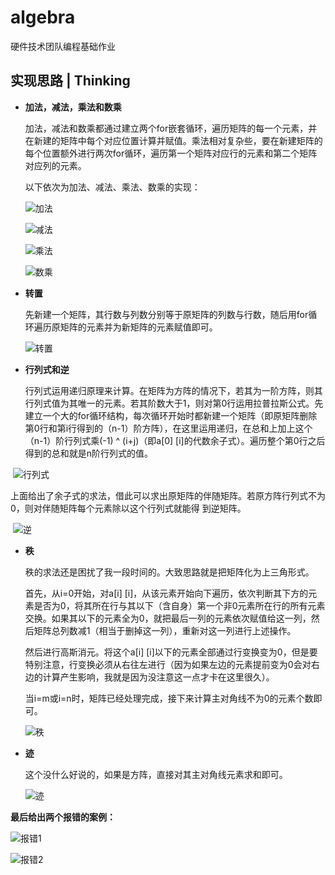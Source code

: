 # algebra
硬件技术团队编程基础作业
## 实现思路 | Thinking
* **加法，减法，乘法和数乘**

  加法，减法和数乘都通过建立两个for嵌套循环，遍历矩阵的每一个元素，并在新建的矩阵中每个对应位置计算并赋值。乘法相对复杂些，要在新建矩阵的每个位置额外进行两次for循环，遍历第一个矩阵对应行的元素和第二个矩阵对应列的元素。

  以下依次为加法、减法、乘法、数乘的实现：

  ![加法](https://qingchen-1357753805.cos.ap-nanjing.myqcloud.com/%E5%8A%A0%E6%B3%95.png)  

  ![减法](https://qingchen-1357753805.cos.ap-nanjing.myqcloud.com/%E5%87%8F%E6%B3%95.png)

  ![乘法](https://qingchen-1357753805.cos.ap-nanjing.myqcloud.com/%E4%B9%98%E6%B3%95.png)

  ![数乘](https://qingchen-1357753805.cos.ap-nanjing.myqcloud.com/%E6%95%B0%E4%B9%98.png)

* **转置**

  先新建一个矩阵，其行数与列数分别等于原矩阵的列数与行数，随后用for循环遍历原矩阵的元素并为新矩阵的元素赋值即可。

  ![转置](https://qingchen-1357753805.cos.ap-nanjing.myqcloud.com/%E8%BD%AC%E7%BD%AE.png)

* **行列式和逆**

  行列式运用递归原理来计算。在矩阵为方阵的情况下，若其为一阶方阵，则其行列式值为其唯一的元素。若其阶数大于1，则对第0行运用拉普拉斯公式。先建立一个大的for循环结构，每次循环开始时都新建一个矩阵（即原矩阵删除第0行和第i行得到的（n-1）阶方阵），在这里运用递归，在总和上加上这个（n-1）阶行列式乘(-1) ^ (i+j)（即a[0] [i]的代数余子式）。遍历整个第0行之后得到的总和就是n阶行列式的值。

​	![行列式](https://qingchen-1357753805.cos.ap-nanjing.myqcloud.com/%E8%A1%8C%E5%88%97%E5%BC%8F.png)

​	上面给出了余子式的求法，借此可以求出原矩阵的伴随矩阵。若原方阵行列式不为0，则对伴随矩阵每个元素除以这个行列式就能得	到逆矩阵。

​	![逆](https://qingchen-1357753805.cos.ap-nanjing.myqcloud.com/%E9%80%86.png)

* **秩**

  秩的求法还是困扰了我一段时间的。大致思路就是把矩阵化为上三角形式。

  首先，从i=0开始，对a[i] [i]，从该元素开始向下遍历，依次判断其下方的元素是否为0，将其所在行与其以下（含自身）第一个非0元素所在行的所有元素交换。如果其以下的元素全为0，就把最后一列的元素依次赋值给这一列，然后矩阵总列数减1（相当于删掉这一列），重新对这一列进行上述操作。

  然后进行高斯消元。将这个a[i] [i]以下的元素全部通过行变换变为0，但是要特别注意，行变换必须从右往左进行（因为如果左边的元素提前变为0会对右边的计算产生影响，我就是因为没注意这一点才卡在这里很久）。

  当i=m或i=n时，矩阵已经处理完成，接下来计算主对角线不为0的元素个数即可。

  ![秩](https://qingchen-1357753805.cos.ap-nanjing.myqcloud.com/%E7%A7%A9.png)

* **迹**

  这个没什么好说的，如果是方阵，直接对其主对角线元素求和即可。

  ![迹](https://qingchen-1357753805.cos.ap-nanjing.myqcloud.com/%E8%BF%B9.png)



**最后给出两个报错的案例：**

![报错1](https://qingchen-1357753805.cos.ap-nanjing.myqcloud.com/%E6%8A%A5%E9%94%991.png)

![报错2](https://qingchen-1357753805.cos.ap-nanjing.myqcloud.com/%E6%8A%A5%E9%94%992.png)
